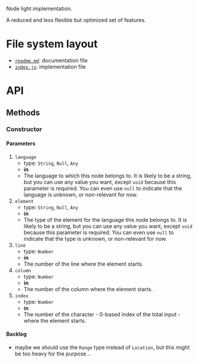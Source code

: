 Node light implementation.

A reduced and less flexible but optimized set of features.





# File system layout

- [`readme.md`](./readme.md): documentation file
- [`index.js`](./index.js): implementation file





# API

## Methods

### Constructor

#### Parameters

1. `language`
	- type: `String`, `Null`, `Any`
	- __in__
	- The language to which this node belongs to. It is likely to be a string, but you can use any value you want, except `void` because this parameter is required. You can even use `null` to indicate that the language is unknown, or non-relevant for now.
1. `element`
	- type: `String`, `Null`, `Any`
	- __in__
	- The type of the element for the language this node belongs to. It is likely to be a string, but you can use any value you want, except `void` because this parameter is required. You can even use `null` to indicate that the type is unknown, or non-relevant for now.
1. `line`
	- type: `Number`
	- __in__
	- The number of the line where the element starts.
1. `column`
	- type: `Number`
	- __in__
	- The number of the column where the element starts.
1. `index`
	- type: `Number`
	- __in__
	- The number of the character - 0-based index of the total input - where the element starts.

#### Backlog

- maybe we should use the `Range` type instead of `Location`, but this might be too heavy for the purpose...
